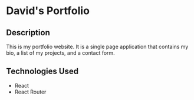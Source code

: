 # David's Portfolio

## Description
This is my portfolio website. It is a single page application that contains my bio, a list of my projects, and a contact form.
## Technologies Used
- React
- React Router
